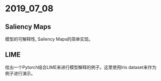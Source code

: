 # 2019_07_08

## Saliency Maps

模型的可解释性, Saliency Maps的简单实现。

## LIME

给出一个Pytorch结合LIME来进行模型解释的例子。这里使用Iris dataset来作为例子进行演示。